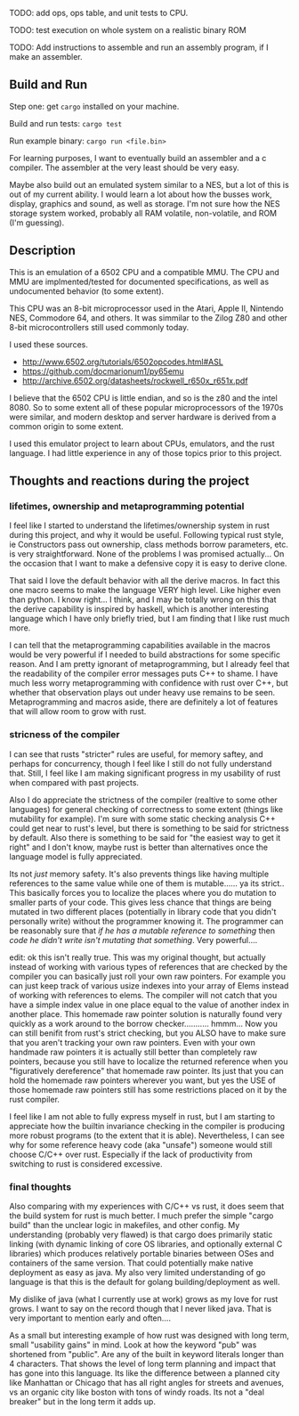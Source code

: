 TODO: add ops, ops table, and unit tests to CPU.

TODO: test execution on whole system on a realistic binary ROM

TODO: Add instructions to assemble and run an assembly program, if I make an assembler.



## Build and Run

Step one: get `cargo` installed on your machine.

Build and run tests: `cargo test`

Run example binary: `cargo run <file.bin>`


For learning purposes, I want to eventually build an assembler and a c compiler. The assembler at the very least should be very easy.

Maybe also build out an emulated system similar to a NES, but a lot of this is out of my current ability. I would learn a lot about how the busses work, display, graphics and sound, as well as storage. I'm not sure how the NES storage system worked, probably all RAM volatile, non-volatile, and ROM (I'm guessing).


## Description

This is an emulation of a 6502 CPU and a compatible MMU. The CPU and MMU are implmented/tested for documented specifications, as well as undocumented behavior (to some extent).

This CPU was an 8-bit microprocessor used in the Atari, Apple II, Nintendo NES, Commodore 64, and others. It was simmilar to the Zilog Z80 and other 8-bit microcontrollers still used commonly today.

I used these sources.
- http://www.6502.org/tutorials/6502opcodes.html#ASL
- https://github.com/docmarionum1/py65emu
- http://archive.6502.org/datasheets/rockwell_r650x_r651x.pdf


I believe that the 6502 CPU is little endian, and so is the z80 and the intel 8080. So to some extent all of these popular microprocessors of the 1970s were similar, and modern desktop and server hardware is derived from a common origin to some extent.


I used this emulator project to learn about CPUs, emulators, and the rust language. I had little experience in any of those topics prior to this project.


## Thoughts and reactions during the project

### lifetimes, ownership and metaprogramming potential

I feel like I started to understand the lifetimes/ownership system in rust during this project, and why it would be useful. Following typical rust style, ie Constructors pass out ownership, class methods borrow parameters, etc. is very straightforward. None of the problems I was promised actually... On the occasion that I want to make a defensive copy it is easy to derive clone.

That said I love the default behavior with all the derive macros. In fact this one macro seems to make the language VERY high level. Like higher even than python. I know right... I think, and I may be totally wrong on this that the derive capability is inspired by haskell, which is another interesting language which I have only briefly tried, but I am finding that I like rust much more.

 I can tell that the metaprogramming capabilities available in the macros would be very powerful if I needed to build abstractions for some specific reason. And I am pretty ignorant of metaprogramming, but I already feel that the readability of the compiler error messages puts C++ to shame. I have much less worry metaprogramming with confidence with rust over C++, but whether that observation plays out under heavy use remains to be seen. Metaprogramming and macros aside, there are definitely a lot of features that will allow room to grow with rust.


### stricness of the  compiler
I can see that rusts "stricter" rules are useful, for memory saftey, and perhaps for concurrency, though I feel like I still do not fully understand that. Still, I feel like I am making significant progress in my usability of rust when compared with past projects.

Also I do appreciate the strictness of the compiler (realtive to some other languages) for general checking of correctness to some extent (things like mutability for example). I'm sure with some static checking analysis C++ could get near to rust's level, but there is something to be said for strictness by default. Also there is something to be said for "the easiest way to get it right" and I don't know, maybe rust is better than alternatives once the language model is fully appreciated.

Its not *just* memory safety. It's also prevents things like having multiple references to the same value while one of them is mutable...... ya its strict.. This basically forces you to localize the places where you do mutation to smaller parts of your code. This gives less chance that things are being mutated in two different places (potentially in library code that you didn't personally write) without the programmer knowing it. The programmer can be reasonably sure that *if he has a mutable reference to something* then *code he didn't write isn't mutating that something*. Very powerful.... 

edit: ok this isn't really true. This was my original thought, but actually instead of working with various types of references that are checked by the compiler you can basically just roll your own raw pointers. For example you can just keep track of various usize indexes into your array of Elems instead of working with references to elems. The compiler will not catch that you have a simple index value in one place equal to the value of another index in another place. This homemade raw pointer solution is naturally found very quickly as a work around to the borrow checker........... hmmm... Now you can still benifit from rust's strict checking, but you ALSO have to make sure that you aren't tracking your own raw pointers. Even with your own handmade raw pointers it is actually still better than completely raw pointers, because you still have to localize the returned reference when you "figuratively dereference" that homemade raw pointer. Its just that you can hold the homemade raw pointers wherever you want, but yes the USE of those homemade raw pointers still has some restrictions placed on it by the rust compiler.

I feel like I am not able to fully express myself in rust, but I am starting to appreciate how the builtin invariance checking in the compiler is producing more robust programs (to the extent that it is able). Nevertheless, I can see why for some reference heavy code (aka "unsafe") someone would still choose C/C++ over rust. Especially if the lack of productivity from switching to rust is considered excessive.

### final thoughts

Also comparing with my experiences with C/C++ vs rust, it does seem that the build system for rust is much better. I much prefer the simple "cargo build" than the unclear logic in makefiles, and other config. My understanding (probably very flawed) is that cargo does primarily static linking (with dynamic linking of core OS libraries, and optionally external C libraries) which produces relatively portable binaries between OSes and containers of the same version. That could potentially make native deployment as easy as java. My also very limited understanding of go language is that this is the default for golang building/deployment as well.

My dislike of java (what I currently use at work) grows as my love for rust grows. I want to say on the record though that I never liked java. That is very important to mention early and often....

As a small but interesting example of how rust was designed with long term, small "usability gains" in mind. Look at how the keyword "pub" was shortened from "public". Are any of the built in keyword literals longer than 4 characters. That shows the level of long term planning and impact that has gone into this language. Its like the difference between a planned city like Manhattan or Chicago that has all right angles for streets and avenues, vs an organic city like boston with tons of windy roads. Its not a "deal breaker" but in the long term it adds up.